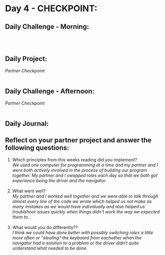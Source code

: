 # Day 4 - CHECKPOINT:

## Daily Challenge - Morning:

[]()
<br> <br>

## Daily Project:

_Partner Checkpoint_
<br> <br>

## Daily Challenge - Afternoon:

_Partner Checkpoint_
<br> <br>

## Daily Journal:

## Reflect on your partner project and answer the following questions:

1. Which principles from this weeks reading did you implement? <br>
   _We used one computer for programming at a time and my partner and I were both actively involved in the process of building our program together. My partner and I swapped roles each day so that we both got experience being the driver and the navigator._ <br>
   <br>
2. What went well? <br>
   _My partner and I worked well together and we were able to talk through almost every line of the code we wrote which helped us not make as many mistakes as we would have individually and also helped us troublshoot issues quickly when things didn't work the way we expected them to._ <br>
   <br>
3. What would you do differently?? <br>
   _I think we could have done better with possibly switching roles a little more often or "stealing" the keyboard from eachother when the navigator had a solution to a problem or the driver didn't quite understand what needed to be done._
